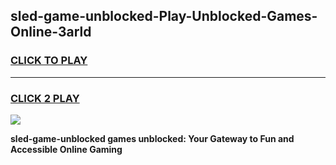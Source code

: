 
## sled-game-unblocked-Play-Unblocked-Games-Online-3arld
<h3>
<a href="https://premium76.site?title=sled-game-unblocked&ref=25A">CLICK TO PLAY</a></h3>
<hr>

<h3>
<a href="https://premium76.site?title=sled-game-unblocked&ref=25A">CLICK 2 PLAY</a>
  
</h3>

<a href="https://premium76.site?title=sled-game-unblocked&ref=25A"><img src="https://clearcache.store/games.png"></a>


**sled-game-unblocked games unblocked: Your Gateway to Fun and Accessible Online Gaming**
